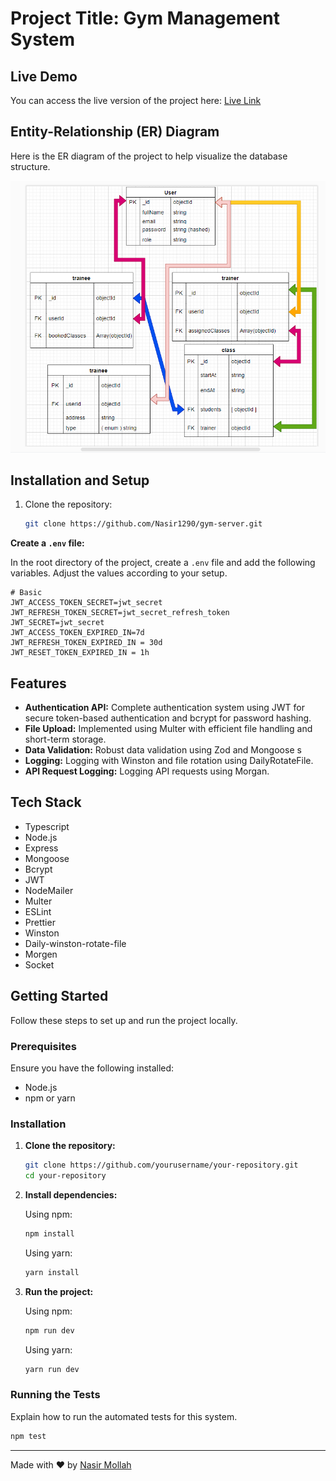 # Project Title: Gym Management System

## Live Demo

You can access the live version of the project here: [Live Link](https://gym-management-ecru.vercel.app/)

## Entity-Relationship (ER) Diagram

Here is the ER diagram of the project to help visualize the database structure.

![ER Diagram](./uploads/images/er-diagram.png)

## Installation and Setup

1. Clone the repository:
    ```bash
    git clone https://github.com/Nasir1290/gym-server.git
    ```

**Create a `.env` file:**

In the root directory of the project, create a `.env` file and add the following variables. Adjust the values according to your setup.

```env
# Basic
JWT_ACCESS_TOKEN_SECRET=jwt_secret
JWT_REFRESH_TOKEN_SECRET=jwt_secret_refresh_token
JWT_SECRET=jwt_secret
JWT_ACCESS_TOKEN_EXPIRED_IN=7d
JWT_REFRESH_TOKEN_EXPIRED_IN = 30d
JWT_RESET_TOKEN_EXPIRED_IN = 1h
```

## Features

-   **Authentication API:** Complete authentication system using JWT for secure token-based authentication and bcrypt for password hashing.
-   **File Upload:** Implemented using Multer with efficient file handling and short-term storage.
-   **Data Validation:** Robust data validation using Zod and Mongoose s
-   **Logging:** Logging with Winston and file rotation using DailyRotateFile.
-   **API Request Logging:** Logging API requests using Morgan.

## Tech Stack

-   Typescript
-   Node.js
-   Express
-   Mongoose
-   Bcrypt
-   JWT
-   NodeMailer
-   Multer
-   ESLint
-   Prettier
-   Winston
-   Daily-winston-rotate-file
-   Morgen
-   Socket

## Getting Started

Follow these steps to set up and run the project locally.

### Prerequisites

Ensure you have the following installed:

-   Node.js
-   npm or yarn

### Installation

1. **Clone the repository:**

    ```bash
    git clone https://github.com/yourusername/your-repository.git
    cd your-repository
    ```

2. **Install dependencies:**

    Using npm:

    ```bash
    npm install
    ```

    Using yarn:

    ```bash
    yarn install
    ```

3. **Run the project:**

    Using npm:

    ```bash
    npm run dev
    ```

    Using yarn:

    ```bash
    yarn run dev
    ```

### Running the Tests

Explain how to run the automated tests for this system.

```bash
npm test
```

---

Made with ❤️ by [Nasir Mollah](https://nasirmollah.vercel.app)
